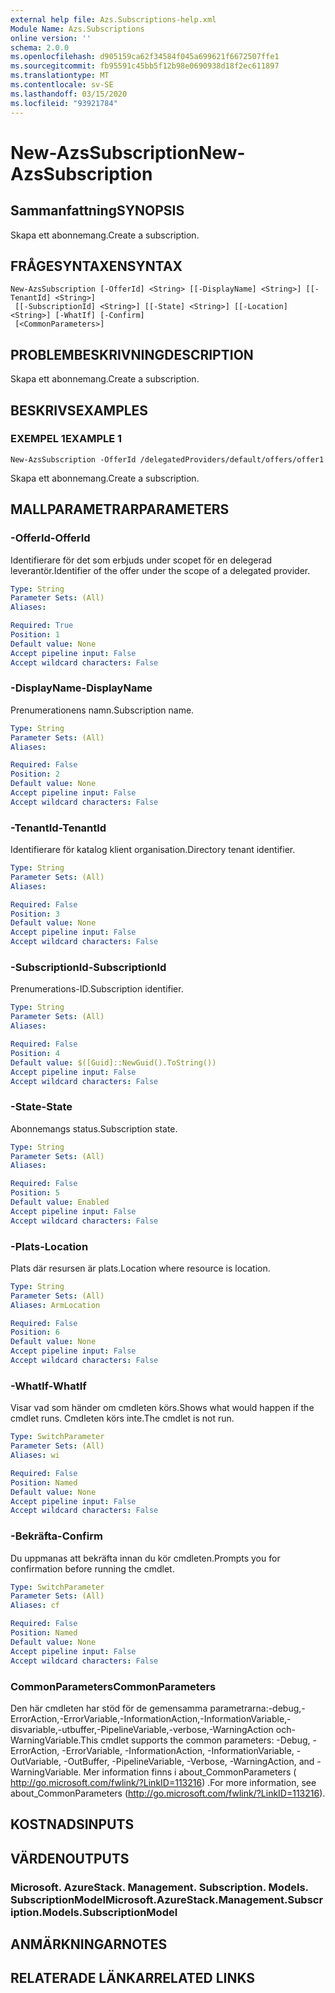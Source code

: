 ```yaml
---
external help file: Azs.Subscriptions-help.xml
Module Name: Azs.Subscriptions
online version: ''
schema: 2.0.0
ms.openlocfilehash: d905159ca62f34584f045a699621f6672507ffe1
ms.sourcegitcommit: fb95591c45bb5f12b98e0690938d18f2ec611897
ms.translationtype: MT
ms.contentlocale: sv-SE
ms.lasthandoff: 03/15/2020
ms.locfileid: "93921784"
---
```

# <span data-ttu-id="dc6d7-101">New-AzsSubscription</span><span class="sxs-lookup"><span data-stu-id="dc6d7-101">New-AzsSubscription</span></span>

## <span data-ttu-id="dc6d7-102">Sammanfattning</span><span class="sxs-lookup"><span data-stu-id="dc6d7-102">SYNOPSIS</span></span>
<span data-ttu-id="dc6d7-103">Skapa ett abonnemang.</span><span class="sxs-lookup"><span data-stu-id="dc6d7-103">Create a subscription.</span></span>

## <span data-ttu-id="dc6d7-104">FRÅGESYNTAXEN</span><span class="sxs-lookup"><span data-stu-id="dc6d7-104">SYNTAX</span></span>

```
New-AzsSubscription [-OfferId] <String> [[-DisplayName] <String>] [[-TenantId] <String>]
 [[-SubscriptionId] <String>] [[-State] <String>] [[-Location] <String>] [-WhatIf] [-Confirm]
 [<CommonParameters>]
```

## <span data-ttu-id="dc6d7-105">PROBLEMBESKRIVNING</span><span class="sxs-lookup"><span data-stu-id="dc6d7-105">DESCRIPTION</span></span>
<span data-ttu-id="dc6d7-106">Skapa ett abonnemang.</span><span class="sxs-lookup"><span data-stu-id="dc6d7-106">Create a subscription.</span></span>

## <span data-ttu-id="dc6d7-107">BESKRIVS</span><span class="sxs-lookup"><span data-stu-id="dc6d7-107">EXAMPLES</span></span>

### <span data-ttu-id="dc6d7-108">EXEMPEL 1</span><span class="sxs-lookup"><span data-stu-id="dc6d7-108">EXAMPLE 1</span></span>
```
New-AzsSubscription -OfferId /delegatedProviders/default/offers/offer1
```

<span data-ttu-id="dc6d7-109">Skapa ett abonnemang.</span><span class="sxs-lookup"><span data-stu-id="dc6d7-109">Create a subscription.</span></span>

## <span data-ttu-id="dc6d7-110">MALLPARAMETRAR</span><span class="sxs-lookup"><span data-stu-id="dc6d7-110">PARAMETERS</span></span>

### <span data-ttu-id="dc6d7-111">-OfferId</span><span class="sxs-lookup"><span data-stu-id="dc6d7-111">-OfferId</span></span>
<span data-ttu-id="dc6d7-112">Identifierare för det som erbjuds under scopet för en delegerad leverantör.</span><span class="sxs-lookup"><span data-stu-id="dc6d7-112">Identifier of the offer under the scope of a delegated provider.</span></span>

```yaml
Type: String
Parameter Sets: (All)
Aliases:

Required: True
Position: 1
Default value: None
Accept pipeline input: False
Accept wildcard characters: False
```

### <span data-ttu-id="dc6d7-113">-DisplayName</span><span class="sxs-lookup"><span data-stu-id="dc6d7-113">-DisplayName</span></span>
<span data-ttu-id="dc6d7-114">Prenumerationens namn.</span><span class="sxs-lookup"><span data-stu-id="dc6d7-114">Subscription name.</span></span>

```yaml
Type: String
Parameter Sets: (All)
Aliases:

Required: False
Position: 2
Default value: None
Accept pipeline input: False
Accept wildcard characters: False
```

### <span data-ttu-id="dc6d7-115">-TenantId</span><span class="sxs-lookup"><span data-stu-id="dc6d7-115">-TenantId</span></span>
<span data-ttu-id="dc6d7-116">Identifierare för katalog klient organisation.</span><span class="sxs-lookup"><span data-stu-id="dc6d7-116">Directory tenant identifier.</span></span>

```yaml
Type: String
Parameter Sets: (All)
Aliases:

Required: False
Position: 3
Default value: None
Accept pipeline input: False
Accept wildcard characters: False
```

### <span data-ttu-id="dc6d7-117">-SubscriptionId</span><span class="sxs-lookup"><span data-stu-id="dc6d7-117">-SubscriptionId</span></span>
<span data-ttu-id="dc6d7-118">Prenumerations-ID.</span><span class="sxs-lookup"><span data-stu-id="dc6d7-118">Subscription identifier.</span></span>

```yaml
Type: String
Parameter Sets: (All)
Aliases:

Required: False
Position: 4
Default value: $([Guid]::NewGuid().ToString())
Accept pipeline input: False
Accept wildcard characters: False
```

### <span data-ttu-id="dc6d7-119">-State</span><span class="sxs-lookup"><span data-stu-id="dc6d7-119">-State</span></span>
<span data-ttu-id="dc6d7-120">Abonnemangs status.</span><span class="sxs-lookup"><span data-stu-id="dc6d7-120">Subscription state.</span></span>

```yaml
Type: String
Parameter Sets: (All)
Aliases:

Required: False
Position: 5
Default value: Enabled
Accept pipeline input: False
Accept wildcard characters: False
```

### <span data-ttu-id="dc6d7-121">-Plats</span><span class="sxs-lookup"><span data-stu-id="dc6d7-121">-Location</span></span>
<span data-ttu-id="dc6d7-122">Plats där resursen är plats.</span><span class="sxs-lookup"><span data-stu-id="dc6d7-122">Location where resource is location.</span></span>

```yaml
Type: String
Parameter Sets: (All)
Aliases: ArmLocation

Required: False
Position: 6
Default value: None
Accept pipeline input: False
Accept wildcard characters: False
```

### <span data-ttu-id="dc6d7-123">-WhatIf</span><span class="sxs-lookup"><span data-stu-id="dc6d7-123">-WhatIf</span></span>
<span data-ttu-id="dc6d7-124">Visar vad som händer om cmdleten körs.</span><span class="sxs-lookup"><span data-stu-id="dc6d7-124">Shows what would happen if the cmdlet runs.</span></span>
<span data-ttu-id="dc6d7-125">Cmdleten körs inte.</span><span class="sxs-lookup"><span data-stu-id="dc6d7-125">The cmdlet is not run.</span></span>

```yaml
Type: SwitchParameter
Parameter Sets: (All)
Aliases: wi

Required: False
Position: Named
Default value: None
Accept pipeline input: False
Accept wildcard characters: False
```

### <span data-ttu-id="dc6d7-126">-Bekräfta</span><span class="sxs-lookup"><span data-stu-id="dc6d7-126">-Confirm</span></span>
<span data-ttu-id="dc6d7-127">Du uppmanas att bekräfta innan du kör cmdleten.</span><span class="sxs-lookup"><span data-stu-id="dc6d7-127">Prompts you for confirmation before running the cmdlet.</span></span>

```yaml
Type: SwitchParameter
Parameter Sets: (All)
Aliases: cf

Required: False
Position: Named
Default value: None
Accept pipeline input: False
Accept wildcard characters: False
```

### <span data-ttu-id="dc6d7-128">CommonParameters</span><span class="sxs-lookup"><span data-stu-id="dc6d7-128">CommonParameters</span></span>
<span data-ttu-id="dc6d7-129">Den här cmdleten har stöd för de gemensamma parametrarna:-debug,-ErrorAction,-ErrorVariable,-InformationAction,-InformationVariable,-disvariable,-utbuffer,-PipelineVariable,-verbose,-WarningAction och-WarningVariable.</span><span class="sxs-lookup"><span data-stu-id="dc6d7-129">This cmdlet supports the common parameters: -Debug, -ErrorAction, -ErrorVariable, -InformationAction, -InformationVariable, -OutVariable, -OutBuffer, -PipelineVariable, -Verbose, -WarningAction, and -WarningVariable.</span></span> <span data-ttu-id="dc6d7-130">Mer information finns i about_CommonParameters ( http://go.microsoft.com/fwlink/?LinkID=113216) .</span><span class="sxs-lookup"><span data-stu-id="dc6d7-130">For more information, see about_CommonParameters (http://go.microsoft.com/fwlink/?LinkID=113216).</span></span>

## <span data-ttu-id="dc6d7-131">KOSTNADS</span><span class="sxs-lookup"><span data-stu-id="dc6d7-131">INPUTS</span></span>

## <span data-ttu-id="dc6d7-132">VÄRDEN</span><span class="sxs-lookup"><span data-stu-id="dc6d7-132">OUTPUTS</span></span>

### <span data-ttu-id="dc6d7-133">Microsoft. AzureStack. Management. Subscription. Models. SubscriptionModel</span><span class="sxs-lookup"><span data-stu-id="dc6d7-133">Microsoft.AzureStack.Management.Subscription.Models.SubscriptionModel</span></span>

## <span data-ttu-id="dc6d7-134">ANMÄRKNINGAR</span><span class="sxs-lookup"><span data-stu-id="dc6d7-134">NOTES</span></span>

## <span data-ttu-id="dc6d7-135">RELATERADE LÄNKAR</span><span class="sxs-lookup"><span data-stu-id="dc6d7-135">RELATED LINKS</span></span>
